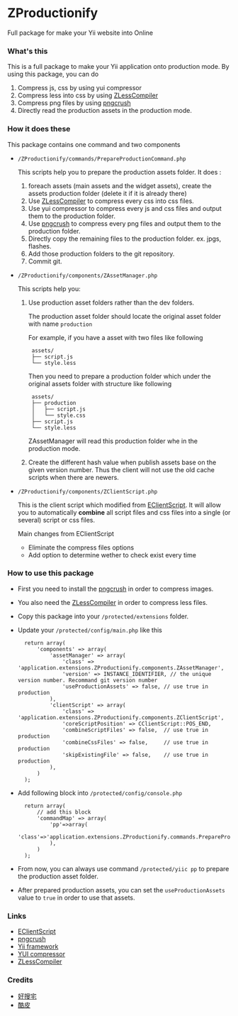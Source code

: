 ZProductionify
==============

Full package for make your Yii website into Online

### What's this

This is a full package to make your Yii application onto production mode. By using this package, you can do

1. Compress js, css by using yui compressor
2. Compress less into css by using [ZLessCompiler][ZLessCompiler]
3. Compress png files by using [pngcrush][pngcrush]
4. Directly read the production assets in the production mode.

### How it does these

This package contains one command and two components

* `/ZProductionify/commands/PrepareProductionCommand.php`

    This scripts help you to prepare the production assets folder.
    It does :

    1. foreach assets (main assets and the widget assets), create the assets production folder (delete it if it is already there)
    2. Use [ZLessCompiler][ZLessCompiler] to compress every css into css files.
    3. Use yui compressor to compress every js and css files and output them to the production folder.
    4. Use [pngcrush][pngcrush] to compress every png files and output them to the production folder.
    5. Directly copy the remaining files to the production folder. ex. jpgs, flashes.
    6. Add those production folders to the git repository.
    7. Commit git.

* `/ZProductionify/components/ZAssetManager.php`

    This scripts help you:

    1. Use production asset folders rather than the dev folders.

        The production asset folder should locate the original asset folder with name `production`

        For example, if you have a asset with two files like following

            assets/
            ├── script.js
            └── style.less

        Then you need to prepare a production folder which under the original assets folder with structure like following

            assets/
            ├── production
            │   ├── script.js
            │   └── style.css
            ├── script.js
            └── style.less

        ZAssetManager will read this production folder whe in the production mode.

    2. Create the different hash value when publish assets base on the given version number. Thus the client will not use the old cache scripts when there are newers.

* `/ZProductionify/components/ZClientScript.php`

    This is the client script which modified from [EClientScript][EClientScript]. It will allow you to automatically **combine** all script files and css files into a single (or several) script or css files.

    Main changes from EClientScript

    * Eliminate the compress files options
    * Add option to determine wether to check exist every time

### How to use this package

* First you need to install the [pngcrush][pngcrush] in order to compress images.

* You also need the [ZLessCompiler][ZLessCompiler] in order to compress less files.

* Copy this package into your `/protected/extensions` folder.

* Update your `/protected/config/main.php` like this

        return array(
            'components' => array(
                'assetManager' => array(
                    'class' => 'application.extensions.ZProductionify.components.ZAssetManager',
                    'version' => INSTANCE_IDENTIFIER, // the unique version number. Recommand git version number
                    'useProductionAssets' => false, // use true in production
                ),
                'clientScript' => array(
                    'class' => 'application.extensions.ZProductionify.components.ZClientScript',
                    'coreScriptPosition' => CClientScript::POS_END,
                    'combineScriptFiles' => false,  // use true in production
                    'combineCssFiles' => false,     // use true in production
                    'skipExistingFile' => false,    // use true in production
                ),
            )
        );

* Add following block into `/protected/config/console.php`

        return array(
            // add this block
            'commandMap' => array(
                'pp'=>array(
                   'class'=>'application.extensions.ZProductionify.commands.PrepareProductionCommand',
                ),
            )
        );

* From now, you can always use command `/protected/yiic pp` to prepare the production asset folder.

* After prepared production assets, you can set the `useProductionAssets` value to `true` in order to use that assets.


### Links

* [EClientScript][EClientScript]
* [pngcrush][pngcrush]
* [Yii framework](http://www.yiiframework.com/)
* [YUI compressor](http://developer.yahoo.com/yui/compressor/)
* [ZLessCompiler][ZLessCompiler]

### Credits

* [好搜宅](http://www.howso.com.tw)
* [酷皮](http://www.coolpics.com.tw)

[EClientScript]: (http://www.yiiframework.com/extension/eclientscript/)
[pngcrush]: (http://pmt.sourceforge.net/pngcrush/)
[ZLessCompiler]: (https://github.com/wallat/ZLessCompiler)
